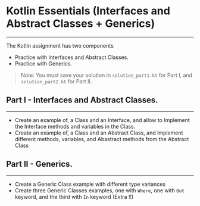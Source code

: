 # Kotlin Essentials (Interfaces and Abstract Classes + Generics)
---
The Kotlin assignment has two components
- Practice with Interfaces and Abstract Classes.
- Practice with Generics.

> Note: You must save your solution in `solution_part1.kt` for Part I, and `solution_part2.kt` for Part II.

## Part I - Interfaces and Abstract Classes.
---
- Create an example of, a Class and an Interface, and allow to Implement the Interface methods and variables in the Class.
- Create an example of, a Class and an Abstract Class, and Implement different methods, variables, and Abastract methods from the Abstract Class

## Part II - Generics.
---
- Create a Generic Class example with different type variances
- Create three Generic Classes examples, one with `Where`, one with `Out` keyword, and the third with `In` keyword (Extra !!)
